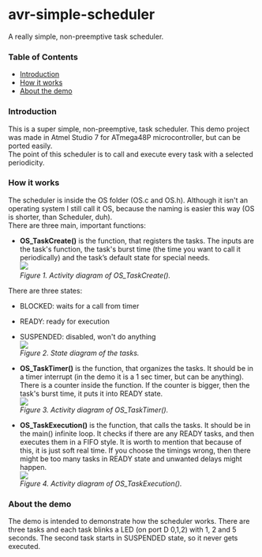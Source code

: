 # avr-simple-scheduler
A really simple, non-preemptive task scheduler. 

### Table of Contents
- [Introduction](#introduction)
- [How it works](#how-it-works)
- [About the demo](#about-the-demo)

### Introduction
This is a super simple, non-preemptive, task scheduler. This demo project was made in Atmel Studio 7 for ATmega48P microcontroller, but can be ported easily.<br />
The point of this scheduler is to call and execute every task with a selected periodicity.

### How it works
The scheduler is inside the OS folder (OS.c and OS.h).
Although it isn't an operating system I still call it OS, because the naming is easier this way (OS is shorter, than Scheduler, duh).<br />
There are three main, important functions:
- **OS_TaskCreate()** is the function, that registers the tasks. The inputs are the task's function, the task's burst time (the time you want to call it periodically) and the task’s default state for special needs.
<br><img src="https://raw.githubusercontent.com/ferenc-nemeth/avr-simple-scheduler/master/Design/TaskCreate.png" ><br>
*Figure 1. Activity diagram of OS_TaskCreate().*

There are three states: 
  - BLOCKED: waits for a call from timer
  - READY: ready for execution
  - SUSPENDED: disabled, won't do anything
  <br><img src="https://raw.githubusercontent.com/ferenc-nemeth/avr-simple-scheduler/master/Design/States.png" ><br>
  *Figure 2. State diagram of the tasks.*
  
- **OS_TaskTimer()** is the function, that organizes the tasks. It should be in a timer interrupt (in the demo it is a 1 sec timer, but can be anything). There is a counter inside the function. If the counter is bigger, then the task's burst time, it puts it into READY state.
<br><img src="https://raw.githubusercontent.com/ferenc-nemeth/avr-simple-scheduler/master/Design/TaskTimer.png" ><br>
*Figure 3. Activity diagram of OS_TaskTimer().*

- **OS_TaskExecution()** is the function, that calls the tasks. It should be in the main() infinite loop. It checks if there are any READY tasks, and then executes them in a FIFO style. It is worth to mention that because of this, it is just soft real time. If you choose the timings wrong, then there might be too many tasks in READY state and unwanted delays might happen.
<br><img src="https://raw.githubusercontent.com/ferenc-nemeth/avr-simple-scheduler/master/Design/TaskExecution.png" ><br>
*Figure 4. Activity diagram of OS_TaskExecution().*

### About the demo
The demo is intended to demonstrate how the scheduler works. There are three tasks and each task blinks a LED (on port D 0,1,2) with 1, 2 and 5 seconds. The second task starts in SUSPENDED state, so it never gets executed.
